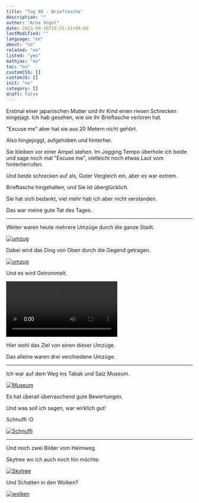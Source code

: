 ```yaml
---
title: "Tag 48 - Brieftasche"
description: ""
author: "Arne Vogel"
date: 2023-09-16T19:25:31+09:00
lastModified: ""
language: "en"
about: "no"
related: "no"
listed: "yes"
mathjax: "no"
toc: "no"
customCSS: []
customJS: []
init: "no"
category: []
draft: false
---
```


Erstmal einer japanischen Mutter und ihr Kind einen riesen Schrecken eingejagt.
Ich hab gesehen, wie sie ihr Brieftasche verloren hat.

"Excuse me" aber hat sie aus 20 Metern nicht gehört.

Also hingejoggt, aufgehoben und hinterher.

Sie bleiben vor einer Ampel stehen.
Im Jogging Tempo überhole ich beide und sage noch mal "Excuse me", vielleicht noch etwas Laut vom hinterherrufen.

Und beide schrecken auf als, Guter Vergleich ein, aber es war extrem.

Brieftasche hingehalten, und Sie ist überglücklich.

Sie hat sich bedankt, viel mehr hab ich aber nicht verstanden.

Das war meine gute Tat des Tages.

---

Weiter waren heute mehrere Umzüge durch die ganze Stadt.

[![umzug](umzug-small.jpg)](umzug.jpg)

Dabei wird das Ding von Oben durch die Gegend getragen.

[![umzug](umzug2-small.jpg)](umzug2.jpg)

Und es wird Getrommelt.

<video controls src="trommel.mp4"></video> 

Hier wohl das Ziel von einen dieser Umzüge.

Das alleine waren drei verchiedene Umzüge.

---

Ich war auf dem Weg ins Tabak und Salz Museum.

[![Museum](museum-small.jpg)](museum.jpg)

Es hat überall überraschend gute Bewertungen.

Und was soll ich sagen, war wirklich gut!

Schnuffi :O

[![Schnuffi](elefant-small.jpg)](elefant.jpg)

---

Und noch zwei Bilder vom Heimweg.

Skytree wo ich auch noch hin möchte:

[![Skytree](skytree-small.jpg)](skytree.jpg)

Und Schatten in den Wolken?

[![wolken](wolke-small.jpg)](wolke.jpg)

